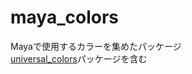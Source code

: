 # maya_colors
Mayaで使用するカラーを集めたパッケージ  
[universal_colors](https://github.com/kissiy179/universal_colors)パッケージを含む
